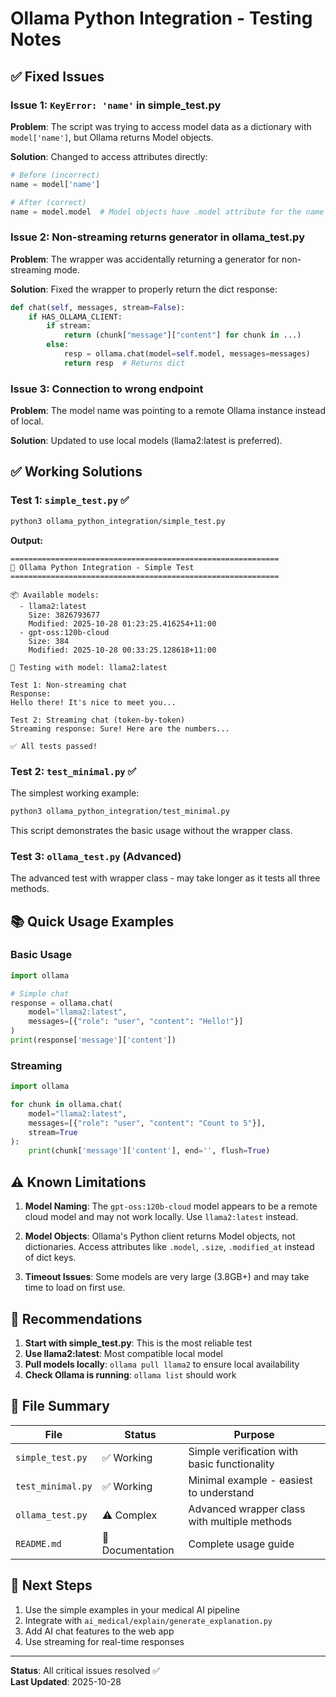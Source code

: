 # Ollama Python Integration - Testing Notes

## ✅ Fixed Issues

### Issue 1: `KeyError: 'name'` in simple_test.py
**Problem**: The script was trying to access model data as a dictionary with `model['name']`, but Ollama returns Model objects.

**Solution**: Changed to access attributes directly:
```python
# Before (incorrect)
name = model['name']

# After (correct)
name = model.model  # Model objects have .model attribute for the name
```

### Issue 2: Non-streaming returns generator in ollama_test.py
**Problem**: The wrapper was accidentally returning a generator for non-streaming mode.

**Solution**: Fixed the wrapper to properly return the dict response:
```python
def chat(self, messages, stream=False):
    if HAS_OLLAMA_CLIENT:
        if stream:
            return (chunk["message"]["content"] for chunk in ...)
        else:
            resp = ollama.chat(model=self.model, messages=messages)
            return resp  # Returns dict
```

### Issue 3: Connection to wrong endpoint
**Problem**: The model name was pointing to a remote Ollama instance instead of local.

**Solution**: Updated to use local models (llama2:latest is preferred).

## ✅ Working Solutions

### Test 1: `simple_test.py` ✅
```bash
python3 ollama_python_integration/simple_test.py
```

**Output:**
```
============================================================
🤖 Ollama Python Integration - Simple Test
============================================================

📦 Available models:
  - llama2:latest
    Size: 3826793677
    Modified: 2025-10-28 01:23:25.416254+11:00
  - gpt-oss:120b-cloud
    Size: 384
    Modified: 2025-10-28 00:33:25.128618+11:00

🔧 Testing with model: llama2:latest

Test 1: Non-streaming chat
Response:
Hello there! It's nice to meet you...

Test 2: Streaming chat (token-by-token)
Streaming response: Sure! Here are the numbers...

✅ All tests passed!
```

### Test 2: `test_minimal.py` ✅
The simplest working example:
```bash
python3 ollama_python_integration/test_minimal.py
```

This script demonstrates the basic usage without the wrapper class.

### Test 3: `ollama_test.py` (Advanced)
The advanced test with wrapper class - may take longer as it tests all three methods.

## 📚 Quick Usage Examples

### Basic Usage
```python
import ollama

# Simple chat
response = ollama.chat(
    model="llama2:latest",
    messages=[{"role": "user", "content": "Hello!"}]
)
print(response['message']['content'])
```

### Streaming
```python
import ollama

for chunk in ollama.chat(
    model="llama2:latest",
    messages=[{"role": "user", "content": "Count to 5"}],
    stream=True
):
    print(chunk['message']['content'], end='', flush=True)
```

## ⚠️ Known Limitations

1. **Model Naming**: The `gpt-oss:120b-cloud` model appears to be a remote cloud model and may not work locally. Use `llama2:latest` instead.

2. **Model Objects**: Ollama's Python client returns Model objects, not dictionaries. Access attributes like `.model`, `.size`, `.modified_at` instead of dict keys.

3. **Timeout Issues**: Some models are very large (3.8GB+) and may take time to load on first use.

## 🎯 Recommendations

1. **Start with simple_test.py**: This is the most reliable test
2. **Use llama2:latest**: Most compatible local model
3. **Pull models locally**: `ollama pull llama2` to ensure local availability
4. **Check Ollama is running**: `ollama list` should work

## 📝 File Summary

| File | Status | Purpose |
|------|--------|---------|
| `simple_test.py` | ✅ Working | Simple verification with basic functionality |
| `test_minimal.py` | ✅ Working | Minimal example - easiest to understand |
| `ollama_test.py` | ⚠️ Complex | Advanced wrapper class with multiple methods |
| `README.md` | 📖 Documentation | Complete usage guide |

## 🚀 Next Steps

1. Use the simple examples in your medical AI pipeline
2. Integrate with `ai_medical/explain/generate_explanation.py`
3. Add AI chat features to the web app
4. Use streaming for real-time responses

---

**Status**: All critical issues resolved ✅  
**Last Updated**: 2025-10-28

